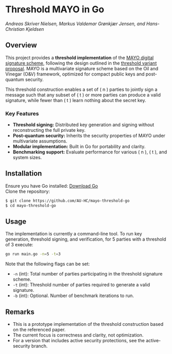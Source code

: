 # Threshold MAYO in Go
*Andreas Skriver Nielsen, Markus Valdemar Grønkjær Jensen, and Hans-Christian Kjeldsen*

## Overview
This project provides a **threshold implementation** of the [MAYO digital signature scheme](https://pqmayo.org/assets/specs/mayo-round2.pdf), following the design outlined in the [threshold variant proposal](https://eprint.iacr.org/2024/1960.pdf). MAYO is a multivariate signature scheme based on the Oil and Vinegar (O&V) framework, optimized for compact public keys and post-quantum security.

This threshold construction enables a set of \( n \) parties to jointly sign a message such that any subset of \( t \) or more parties can produce a valid signature, while fewer than \( t \) learn nothing about the secret key.

### Key Features
- **Threshold signing:** Distributed key generation and signing without reconstructing the full private key.
- **Post-quantum security:** Inherits the security properties of MAYO under multivariate assumptions.
- **Modular implementation:** Built in Go for portability and clarity.
- **Benchmarking support:** Evaluate performance for various \( n \), \( t \), and system sizes.

## Installation
Ensure you have Go installed: [Download Go](https://go.dev/doc/install)  
Clone the repository:
```bash
$ git clone https://github.com/AU-HC/mayo-threshold-go
$ cd mayo-threshold-go
```

## Usage
The implementation is currently a command-line tool. To run key generation, threshold signing, and verification, for 5 parties with a threshold of 3 execute:

```bash
go run main.go -n=5 -t=3
```
Note that the following flags can be set:
- `-n` (int): Total number of parties participating in the threshold signature scheme.
- `-t` (int): Threshold number of parties required to generate a valid signature.
- `-b` (int): Optional. Number of benchmark iterations to run.

## Remarks
- This is a prototype implementation of the threshold construction based on the referenced paper.
- The current focus is correctness and clarity, not optimization.
- For a version that includes active security protections, see the active-security branch.